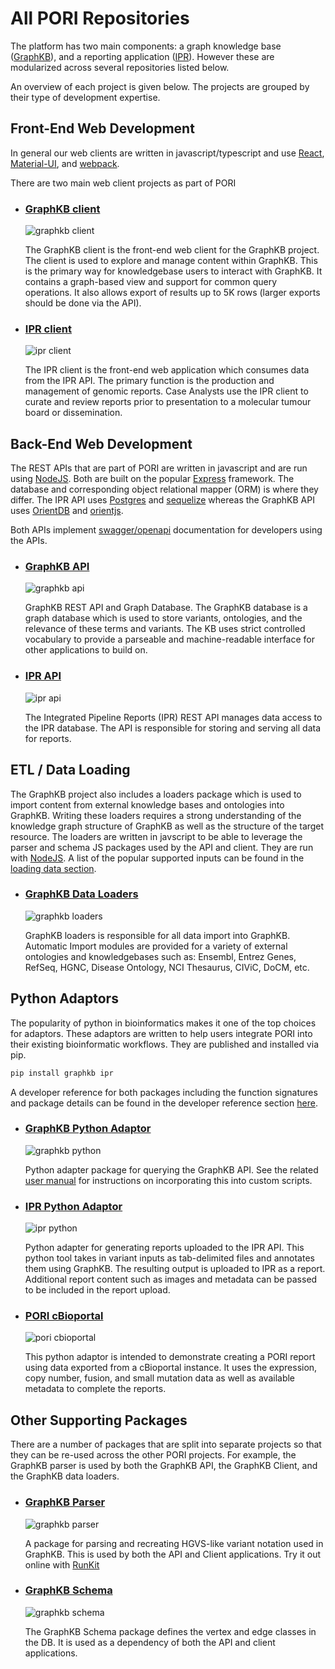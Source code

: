 
# All PORI Repositories

The platform has two main components: a graph knowledge base ([GraphKB](../graphkb)), and a reporting
application ([IPR](../ipr)). However these are modularized across several repositories listed below.

An overview of each project is given below. The projects are grouped by their type of development expertise.

## Front-End Web Development

In general our web clients are written in javascript/typescript and use [React](https://reactjs.org/), [Material-UI](https://material-ui.com), and [webpack](https://webpack.js.org).

There are two main web client projects as part of PORI

<div class='projects' markdown='1'>

- ### [GraphKB client](https://github.com/bcgsc/pori_graphkb_client)

    ![graphkb client](./images/graphkb_graph_view_square.png)

    The GraphKB client is the front-end web client for the GraphKB project. The client is used to explore and manage content within GraphKB. This is the primary way for knowledgebase users to interact with GraphKB. It contains a graph-based view and support for common query operations. It also allows export of results up to 5K rows (larger exports should be done via the API).

- ### [IPR client](https://github.com/bcgsc/pori_ipr_client)

    ![ipr client](./images/pori-ipr-main-report-page.png)

    The IPR client is the front-end web application which consumes data from the IPR API. The primary function is the production and management of genomic reports. Case Analysts use the IPR client to curate and review reports prior to presentation to a molecular tumour board or dissemination.

</div>

## Back-End Web Development

The REST APIs that are part of PORI are written in javascript and are run using [NodeJS](https://nodejs.org/en/). Both are built on the popular [Express](https://expressjs.com/) framework. The database and corresponding object relational mapper (ORM) is where they differ. The IPR API uses [Postgres](https://www.postgresql.org/) and [sequelize](https://sequelize.org/) whereas the GraphKB API uses [OrientDB](https://orientdb.org/) and [orientjs](https://www.npmjs.com/package/orientjs).

Both APIs implement [swagger/openapi](https://swagger.io/specification/) documentation for developers using the APIs.

<div class='projects' markdown='1'>

- ### [GraphKB API](https://github.com/bcgsc/pori_graphkb_api)

    ![graphkb api](./images/graph-icon_outline.svg)

    GraphKB REST API and Graph Database. The GraphKB database is a graph database which is used to store variants, ontologies, and the relevance of these terms and variants. The KB uses strict controlled vocabulary to provide a parseable and machine-readable interface for other applications to build on.

- ### [IPR API](https://github.com/bcgsc/pori_ipr_api)

    ![ipr api](https://www.bcgsc.ca/gsc-logos/icon/logo-circle.png)

    The Integrated Pipeline Reports (IPR) REST API manages data access to the IPR database. The API is responsible for storing and serving all data for reports.

</div>

## ETL / Data Loading

The GraphKB project also includes a loaders package which is used to import content from external knowledge bases and ontologies into GraphKB. Writing these loaders requires a strong understanding of the knowledge graph structure of GraphKB as well as the structure of the target resource. The loaders are written in javscript to be able to leverage the parser and schema JS packages used by the API and client. They are run with [NodeJS](https://nodejs.org/en/). A list of the popular supported inputs can be found in the [loading data section](./graphkb/loading_data.md).

<div class='projects' markdown='1'>

- ### [GraphKB Data Loaders](https://github.com/bcgsc/pori_graphkb_loader)

    ![graphkb loaders](./images/graph-icon_outline.svg)

    GraphKB loaders is responsible for all data import into GraphKB. Automatic Import modules are provided for a variety of external ontologies and knowledgebases such as: Ensembl, Entrez Genes, RefSeq, HGNC, Disease Ontology, NCI Thesaurus, CIViC, DoCM, etc.

</div>

## Python Adaptors

The popularity of python in bioinformatics makes it one of the top choices for adaptors. These adaptors are written to help users integrate PORI into their existing bioinformatic workflows. They are published and installed via pip.

```bash
pip install graphkb ipr
```

A developer reference for both packages including the function signatures and package details can be found in the developer reference section [here](../developer_reference).

<div class='projects' markdown='1'>

- ### [GraphKB Python Adaptor](https://github.com/bcgsc/pori_graphkb_python)

    ![graphkb python](./images/graph-icon_outline.svg)

    Python adapter package for querying the GraphKB API. See the related
    [user manual](../graphkb/python/docs) for instructions on incorporating
    this into custom scripts.

- ### [IPR Python Adaptor](https://github.com/bcgsc/pori_ipr_python)

    ![ipr python](./images/wrench.svg)

    Python adapter for generating reports uploaded to the IPR API. This python tool takes in variant inputs as tab-delimited files and annotates them using GraphKB. The resulting output is uploaded to IPR as a report. Additional report content such as images and metadata can be passed to be included in the report upload.

- ### [PORI cBioportal](https://github.com/bcgsc/pori_cbioportal)

    ![pori cbioportal](https://frontend.cbioportal.org/reactapp/images/369b022222badf37b2b0c284f4ae2284.png)

    This python adaptor is intended to demonstrate creating a PORI report using data exported from a cBioportal instance. It uses the expression, copy number, fusion, and small mutation data as well as available metadata to complete the reports.

</div>

## Other Supporting Packages

There are a number of packages that are split into separate projects so that they can be re-used across the other PORI projects. For example, the GraphKB parser is used by both the GraphKB API, the GraphKB Client, and the GraphKB data loaders.

<div class='projects' markdown='1'>

- ### [GraphKB Parser](https://github.com/bcgsc/pori_graphkb_parser)

    ![graphkb parser](./images/graph-icon_outline.svg)

    A package for parsing and recreating HGVS-like variant notation used in GraphKB. This is used by both the API and Client applications. Try it out online with [RunKit](https://runkit.com/creisle/6083062ff39ff0001b93ea6f)

- ### [GraphKB Schema](https://github.com/bcgsc/pori_graphkb_schema)

    ![graphkb schema](./images/pori-schema-overview.svg)

    The GraphKB Schema package defines the vertex and edge classes in the DB. It is used as a dependency of both the API and client applications.

</div>
